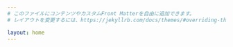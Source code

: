 ```yaml
---
# このファイルにコンテンツやカスタムFront Matterを自由に追加できます。
# レイアウトを変更するには、https://jekyllrb.com/docs/themes/#overriding-theme-defaults を参照してください。

layout: home
---
```

